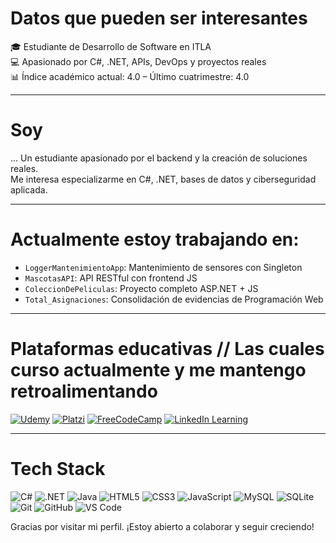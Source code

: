 # Datos que pueden ser interesantes

🎓 Estudiante de Desarrollo de Software en ITLA  
💻 Apasionado por C#, .NET, APIs, DevOps y proyectos reales  
📊 Índice académico actual: 4.0 – Último cuatrimestre: 4.0  

---

# Soy
... Un estudiante apasionado por el backend y la creación de soluciones reales.  
Me interesa especializarme en C#, .NET, bases de datos y ciberseguridad aplicada.  

---

# Actualmente estoy trabajando en:
- `LoggerMantenimientoApp`: Mantenimiento de sensores con Singleton
- `MascotasAPI`: API RESTful con frontend JS
- `ColeccionDePeliculas`: Proyecto completo ASP.NET + JS
- `Total_Asignaciones`: Consolidación de evidencias de Programación Web

---

# Plataformas educativas // Las cuales curso actualmente y me mantengo retroalimentando

[![Udemy](https://img.shields.io/badge/Udemy-A435F0?style=flat-square&logo=Udemy&logoColor=white)](https://www.udemy.com/user/luiscdano)
[![Platzi](https://img.shields.io/badge/Platzi-98CA3F?style=flat-square&logo=Platzi&logoColor=white)](https://platzi.com/p/luiscdano/)
[![FreeCodeCamp](https://img.shields.io/badge/FreeCodeCamp-006400?style=flat-square&logo=freecodecamp&logoColor=white)](https://www.freecodecamp.org/luiscdano)
[![LinkedIn Learning](https://img.shields.io/badge/LinkedIn_Learning-0077B5?style=flat-square&logo=linkedin&logoColor=white)](https://www.linkedin.com/in/luiscdano)

---

# Tech Stack

![C#](https://img.shields.io/badge/C%23-239120?style=flat&logo=c-sharp&logoColor=white)
![.NET](https://img.shields.io/badge/.NET-512BD4?style=flat&logo=dotnet&logoColor=white)
![Java](https://img.shields.io/badge/Java-007396?style=flat&logo=java&logoColor=white)
![HTML5](https://img.shields.io/badge/HTML5-E34F26?style=flat&logo=html5&logoColor=white)
![CSS3](https://img.shields.io/badge/CSS3-1572B6?style=flat&logo=css3&logoColor=white)
![JavaScript](https://img.shields.io/badge/JavaScript-F7DF1E?style=flat&logo=javascript&logoColor=black)
![MySQL](https://img.shields.io/badge/MySQL-4479A1?style=flat&logo=mysql&logoColor=white)
![SQLite](https://img.shields.io/badge/SQLite-003B57?style=flat&logo=sqlite&logoColor=white)
![Git](https://img.shields.io/badge/Git-F05032?style=flat&logo=git&logoColor=white)
![GitHub](https://img.shields.io/badge/GitHub-181717?style=flat&logo=github&logoColor=white)
![VS Code](https://img.shields.io/badge/VSCode-007ACC?style=flat&logo=visual-studio-code&logoColor=white)

Gracias por visitar mi perfil. ¡Estoy abierto a colaborar y seguir creciendo!
